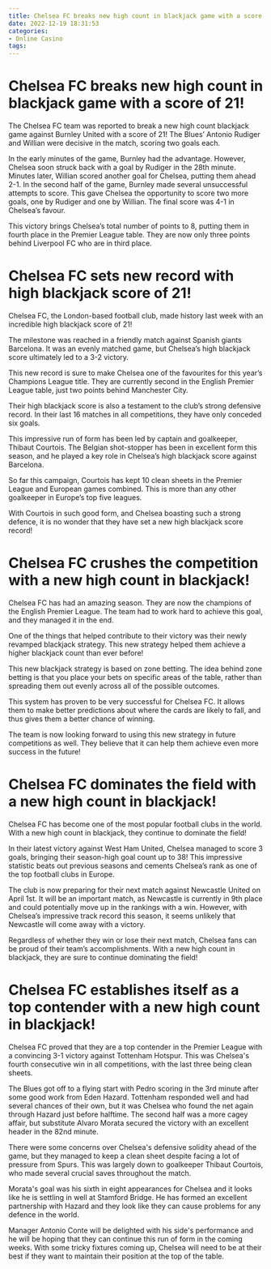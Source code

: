 ```yaml
---
title: Chelsea FC breaks new high count in blackjack game with a score of 21!
date: 2022-12-19 18:31:53
categories:
- Online Casino
tags:
---
```



#  Chelsea FC breaks new high count in blackjack game with a score of 21!

The Chelsea FC team was reported to break a new high count blackjack game against Burnley United with a score of 21! The Blues’ Antonio Rudiger and Willian were decisive in the match, scoring two goals each.

In the early minutes of the game, Burnley had the advantage. However, Chelsea soon struck back with a goal by Rudiger in the 28th minute. Minutes later, Willian scored another goal for Chelsea, putting them ahead 2-1. In the second half of the game, Burnley made several unsuccessful attempts to score. This gave Chelsea the opportunity to score two more goals, one by Rudiger and one by Willian. The final score was 4-1 in Chelsea’s favour.

This victory brings Chelsea’s total number of points to 8, putting them in fourth place in the Premier League table. They are now only three points behind Liverpool FC who are in third place.

#  Chelsea FC sets new record with high blackjack score of 21!

Chelsea FC, the London-based football club, made history last week with an incredible high blackjack score of 21!

The milestone was reached in a friendly match against Spanish giants Barcelona. It was an evenly matched game, but Chelsea’s high blackjack score ultimately led to a 3-2 victory.

This new record is sure to make Chelsea one of the favourites for this year’s Champions League title. They are currently second in the English Premier League table, just two points behind Manchester City.

Their high blackjack score is also a testament to the club’s strong defensive record. In their last 16 matches in all competitions, they have only conceded six goals.

This impressive run of form has been led by captain and goalkeeper, Thibaut Courtois. The Belgian shot-stopper has been in excellent form this season, and he played a key role in Chelsea’s high blackjack score against Barcelona.

So far this campaign, Courtois has kept 10 clean sheets in the Premier League and European games combined. This is more than any other goalkeeper in Europe’s top five leagues.

With Courtois in such good form, and Chelsea boasting such a strong defence, it is no wonder that they have set a new high blackjack score record!

#  Chelsea FC crushes the competition with a new high count in blackjack!

Chelsea FC has had an amazing season. They are now the champions of the English Premier League. The team had to work hard to achieve this goal, and they managed it in the end.

One of the things that helped contribute to their victory was their newly revamped blackjack strategy. This new strategy helped them achieve a higher blackjack count than ever before!

This new blackjack strategy is based on zone betting. The idea behind zone betting is that you place your bets on specific areas of the table, rather than spreading them out evenly across all of the possible outcomes.

This system has proven to be very successful for Chelsea FC. It allows them to make better predictions about where the cards are likely to fall, and thus gives them a better chance of winning.

The team is now looking forward to using this new strategy in future competitions as well. They believe that it can help them achieve even more success in the future!

#  Chelsea FC dominates the field with a new high count in blackjack!

Chelsea FC has become one of the most popular football clubs in the world. With a new high count in blackjack, they continue to dominate the field!

In their latest victory against West Ham United, Chelsea managed to score 3 goals, bringing their season-high goal count up to 38! This impressive statistic beats out previous seasons and cements Chelsea’s rank as one of the top football clubs in Europe.

The club is now preparing for their next match against Newcastle United on April 1st. It will be an important match, as Newcastle is currently in 9th place and could potentially move up in the rankings with a win. However, with Chelsea’s impressive track record this season, it seems unlikely that Newcastle will come away with a victory.

Regardless of whether they win or lose their next match, Chelsea fans can be proud of their team’s accomplishments. With a new high count in blackjack, they are sure to continue dominating the field!

#  Chelsea FC establishes itself as a top contender with a new high count in blackjack!

Chelsea FC proved that they are a top contender in the Premier League with a convincing 3-1 victory against Tottenham Hotspur. This was Chelsea's fourth consecutive win in all competitions, with the last three being clean sheets.

The Blues got off to a flying start with Pedro scoring in the 3rd minute after some good work from Eden Hazard. Tottenham responded well and had several chances of their own, but it was Chelsea who found the net again through Hazard just before halftime. The second half was a more cagey affair, but substitute Alvaro Morata secured the victory with an excellent header in the 82nd minute.

There were some concerns over Chelsea's defensive solidity ahead of the game, but they managed to keep a clean sheet despite facing a lot of pressure from Spurs. This was largely down to goalkeeper Thibaut Courtois, who made several crucial saves throughout the match.

Morata's goal was his sixth in eight appearances for Chelsea and it looks like he is settling in well at Stamford Bridge. He has formed an excellent partnership with Hazard and they look like they can cause problems for any defence in the world.

Manager Antonio Conte will be delighted with his side's performance and he will be hoping that they can continue this run of form in the coming weeks. With some tricky fixtures coming up, Chelsea will need to be at their best if they want to maintain their position at the top of the table.